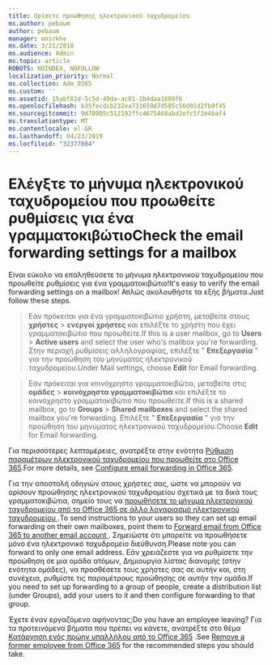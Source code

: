 ```yaml
---
title: Ορίσετε προώθησης ηλεκτρονικού ταχυδρομείου
ms.author: pebaum
author: pebaum
manager: mnirkhe
ms.date: 3/21/2018
ms.audience: Admin
ms.topic: article
ROBOTS: NOINDEX, NOFOLLOW
localization_priority: Normal
ms.collection: Adm_O365
ms.custom: ''
ms.assetid: 15abf81d-5c5d-49da-ac81-1b4daa1809f6
ms.openlocfilehash: b35fecdcb232ea731659d7d585c56d01d2fb9f45
ms.sourcegitcommit: 9d78905c512192ffc4675468abd2efc5f2e4baf4
ms.translationtype: MT
ms.contentlocale: el-GR
ms.lasthandoff: 04/23/2019
ms.locfileid: "32377884"
---
```

# <a name="check-the-email-forwarding-settings-for-a-mailbox"></a><span data-ttu-id="d3d95-102">Ελέγξτε το μήνυμα ηλεκτρονικού ταχυδρομείου που προωθείτε ρυθμίσεις για ένα γραμματοκιβώτιο</span><span class="sxs-lookup"><span data-stu-id="d3d95-102">Check the email forwarding settings for a mailbox</span></span>

<span data-ttu-id="d3d95-103">Είναι εύκολο να επαληθεύσετε το μήνυμα ηλεκτρονικού ταχυδρομείου που προωθείτε ρυθμίσεις για ένα γραμματοκιβώτιο!</span><span class="sxs-lookup"><span data-stu-id="d3d95-103">It's easy to verify the email forwarding settings on a mailbox!</span></span> <span data-ttu-id="d3d95-104">Απλώς ακολουθήστε τα εξής βήματα.</span><span class="sxs-lookup"><span data-stu-id="d3d95-104">Just follow these steps.</span></span>
  
> <span data-ttu-id="d3d95-105">Εάν πρόκειται για ένα γραμματοκιβώτιο χρήστη, μεταβείτε στους **χρήστες** \> **ενεργοί χρήστες** και επιλέξτε το χρήστη που έχει γραμματοκιβώτιο που προωθείτε.</span><span class="sxs-lookup"><span data-stu-id="d3d95-105">If this is a user mailbox, go to **Users** \> **Active users** and select the user who's mailbox you're forwarding.</span></span> <span data-ttu-id="d3d95-106">Στην περιοχή ρυθμίσεις αλληλογραφίας, επιλέξτε " **Επεξεργασία** " για την προώθηση του μηνύματος ηλεκτρονικού ταχυδρομείου.</span><span class="sxs-lookup"><span data-stu-id="d3d95-106">Under Mail settings, choose **Edit** for Email forwarding.</span></span> 
    
> <span data-ttu-id="d3d95-107">Εάν πρόκειται για κοινόχρηστο γραμματοκιβώτιο, μεταβείτε στις **ομάδες** \> **κοινόχρηστα γραμματοκιβώτια** και επιλέξτε το κοινόχρηστο γραμματοκιβώτιο που προωθείτε.</span><span class="sxs-lookup"><span data-stu-id="d3d95-107">If this is a shared mailbox, go to **Groups** \> **Shared mailboxes** and select the shared mailbox you're forwarding.</span></span> <span data-ttu-id="d3d95-108">Επιλέξτε " **Επεξεργασία** " για την προώθηση του μηνύματος ηλεκτρονικού ταχυδρομείου.</span><span class="sxs-lookup"><span data-stu-id="d3d95-108">Choose **Edit** for Email forwarding.</span></span> 
    
<span data-ttu-id="d3d95-109">Για περισσότερες λεπτομέρειες, ανατρέξτε στην ενότητα [Ρύθμιση παραμέτρων ηλεκτρονικού ταχυδρομείου που προωθείτε στο Office 365](https://support.office.com/article/Configure-email-forwarding-in-Office-365-ab5eb117-0f22-4fa7-a662-3a6bdb0add74).</span><span class="sxs-lookup"><span data-stu-id="d3d95-109">For more details, see [Configure email forwarding in Office 365](https://support.office.com/article/Configure-email-forwarding-in-Office-365-ab5eb117-0f22-4fa7-a662-3a6bdb0add74).</span></span> 
  
<span data-ttu-id="d3d95-110">Για την αποστολή οδηγιών στους χρήστες σας, ώστε να μπορούν να ορίσουν προώθησης ηλεκτρονικού ταχυδρομείου σχετικά με τα δικά τους γραμματοκιβώτια, σημείο τους να [προωθήσετε το μήνυμα ηλεκτρονικού ταχυδρομείου από το Office 365 σε άλλο λογαριασμό ηλεκτρονικού ταχυδρομείου ](https://support.office.com/article/Forward-email-from-Office-365-to-another-email-account-1ed4ee1e-74f8-4f53-a174-86b748ff6a0e).</span><span class="sxs-lookup"><span data-stu-id="d3d95-110">To send instructions to your users so they can set up email forwarding on their own mailboxes, point them to [Forward email from Office 365 to another email account ](https://support.office.com/article/Forward-email-from-Office-365-to-another-email-account-1ed4ee1e-74f8-4f53-a174-86b748ff6a0e).</span></span> <span data-ttu-id="d3d95-111">Σημειώστε ότι μπορείτε να προωθήσετε μόνο ένα ηλεκτρονικό ταχυδρομείο διεύθυνση.</span><span class="sxs-lookup"><span data-stu-id="d3d95-111">Please note you can forward to only one email address.</span></span> <span data-ttu-id="d3d95-112">Εάν χρειάζεστε για να ρυθμίσετε την προώθηση σε μια ομάδα ατόμων, Δημιουργία λίστας διανομής (στην ενότητα ομάδες), να προσθέσετε τους χρήστες σας σε αυτήν και, στη συνέχεια, ρυθμίστε τις παραμέτρους προώθησης σε αυτήν την ομάδα.</span><span class="sxs-lookup"><span data-stu-id="d3d95-112">If you need to set up forwarding to a group of people, create a distribution list (under Groups), add your users to it and then configure forwarding to that group.</span></span>
  
<span data-ttu-id="d3d95-113">Έχετε έναν εργαζόμενο αφήνοντας;</span><span class="sxs-lookup"><span data-stu-id="d3d95-113">Do you have an employee leaving?</span></span> <span data-ttu-id="d3d95-114">Για τα προτεινόμενα βήματα που πρέπει να κάνετε, ανατρέξτε στο θέμα [Κατάργηση ενός πρώην υπαλλήλου από το Office 365](https://support.office.com/article/Remove-a-former-employee-from-Office-365-44d96212-4d90-4027-9aa9-a95eddb367d1.aspx) .</span><span class="sxs-lookup"><span data-stu-id="d3d95-114">See [Remove a former employee from Office 365](https://support.office.com/article/Remove-a-former-employee-from-Office-365-44d96212-4d90-4027-9aa9-a95eddb367d1.aspx) for the recommended steps you should take.</span></span> 
  

